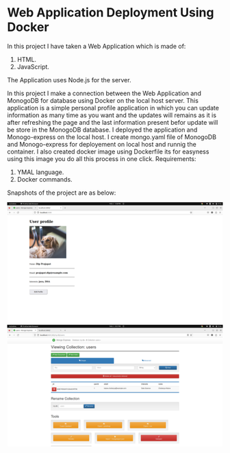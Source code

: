 # Web Application Deployment Using Docker

In this project I have taken a Web Application which is made of:
1. HTML.
2. JavaScript.

The Application uses Node.js for the server.

In this project I make a connection between the Web Application and MonogoDB for database using Docker on the local host server.
This application is a simple personal profile application in which you can update information as many time as you want and the updates will remains as it is after refreshing the page and the last information present befor update will be store in the MonogoDB database.
I deployed the application and Monogo-express on the local host.
I create mongo.yaml file of MonogoDB and Monogo-express for deployement on local host and runnig the container.
I also created docker image using Dockerfile its for easyness using this image you do all this process in one click.
Requirements:
1. YMAL language.
2. Docker commands.

Snapshots of the project are as below:

![](images/Web%20Image.png)
![](images/Database.png)
